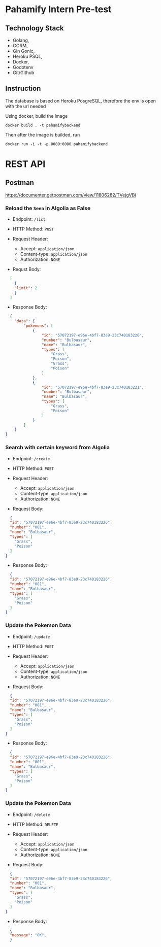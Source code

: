 

# Pahamify Intern Pre-test

##  Technology Stack 
 * Golang,
 * GORM, 
 * Gin Gonic,
 * Heroku PSQL, 
 * Docker,
 * Godotenv
 * Git/Github

## Instruction

The database is based on Heroku PosgreSQL, therefore the env is open with the url needed 

Using docker, build the image 
```
docker build . -t pahamifybackend
```

Then after the image is builded, run 
```
docker run -i -t -p 8080:8080 pahamifybackend

```

# REST API

## Postman 

https://documenter.getpostman.com/view/11806282/TVejgVBi

### Reload the `Seen` in Algolia as False 
* Endpoint: `/list`
* HTTP Method: `POST`
* Request Header:
    * Accept: `application/json`
    * Content-type: `application/json`
    * Authorization: `NONE`

* Requst Body:
```json
  [
    {
    "limit": 2
    }
  ] 
  ```
  
* Response Body:
```json
  {
    "data": {
        "pokemons": [
            {
                "id": "57072197-e96e-4bf7-83e9-23c740183220",
                "number": "Bulbasaur",
                "name": "Bulbasaur",
                "types": [
                    "Grass",
                    "Poison",
                    "Grass",
                    "Poison"
                ]
            },
            {
                "id": "57072197-e96e-4bf7-83e9-23c740183221",
                "number": "Bulbasaur",
                "name": "Bulbasaur",
                "types": [
                    "Grass",
                    "Poison"
                ]
            }
        ]
    }
}
  ```

### Search with certain keyword from Algolia
* Endpoint: `/create`
* HTTP Method: `POST`
* Request Header:
    * Accept: `application/json`
    * Content-type: `application/json`
    * Authorization: `NONE`
  
* Request Body:
```json
  {
  "id": "57072197-e96e-4bf7-83e9-23c740183226",
  "number": "001",
  "name": "Bulbasaur",
  "types": [
    "Grass",
    "Poison"
  ]
}

  ```

* Response Body:
```json
  {
  "id": "57072197-e96e-4bf7-83e9-23c740183226",
  "number": "001",
  "name": "Bulbasaur",
  "types": [
    "Grass",
    "Poison"
  ]
}

  ```


### Update the Pokemon Data
* Endpoint: `/update`
* HTTP Method: `POST`
* Request Header:
    * Accept: `application/json`
    * Content-type: `application/json`
    * Authorization: `NONE`
  
* Request Body:
```json
  {
  "id": "57072197-e96e-4bf7-83e9-23c740183226",
  "number": "001",
  "name": "Bulbasaur",
  "types": [
    "Grass",
    "Poison"
  ]
}

  ```

* Response Body:
```json
  {
  "id": "57072197-e96e-4bf7-83e9-23c740183226",
  "number": "001",
  "name": "Bulbasaur",
  "types": [
    "Grass",
    "Poison"
  ]
}
```

### Update the Pokemon Data
* Endpoint: `/delete`
* HTTP Method: `DELETE`
* Request Header:
    * Accept: `application/json`
    * Content-type: `application/json`
    * Authorization: `NONE`
  
* Request Body:
```json
  {
  "id": "57072197-e96e-4bf7-83e9-23c740183226",
  "number": "001",
  "name": "Bulbasaur",
  "types": [
    "Grass",
    "Poison"
  ]
}

  ```

* Response Body:
```json
  {
  "message": "OK",
  }

  ```